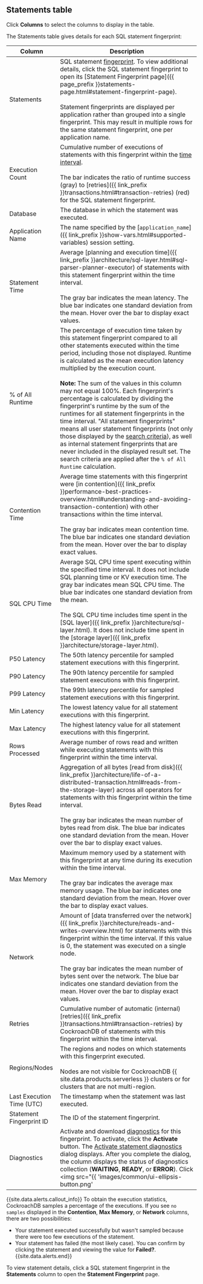 ## Statements table

Click **Columns** to select the columns to display in the table.

The Statements table gives details for each SQL statement fingerprint:

Column | Description
-----|------------
Statements | SQL statement [fingerprint](#sql-statement-fingerprints). To view additional details, click the SQL statement fingerprint to open its [Statement Fingerprint page]({{ page_prefix }}statements-page.html#statement-fingerprint-page).<br><br>Statement fingerprints are displayed per application rather than grouped into a single fingerprint. This may result in multiple rows for the same statement fingerprint, one per application name.
Execution Count | Cumulative number of executions of statements with this fingerprint within the [time interval](#time-interval). <br><br>The bar indicates the ratio of runtime success (gray) to [retries]({{ link_prefix }}transactions.html#transaction-retries) (red) for the SQL statement fingerprint.
Database | The database in which the statement was executed.
Application Name | The name specified by the [`application_name`]({{ link_prefix }}show-vars.html#supported-variables) session setting.
Statement Time | Average [planning and execution time]({{ link_prefix }}architecture/sql-layer.html#sql-parser-planner-executor) of statements with this statement fingerprint within the time interval. <br><br>The gray bar indicates the mean latency. The blue bar indicates one standard deviation from the mean. Hover over the bar to display exact values.
<a id="percent-of-all-runtime"></a>% of All Runtime | The percentage of execution time taken by this statement fingerprint compared to all other statements executed within the time period, including those not displayed. Runtime is calculated as the mean execution latency multiplied by the execution count.<br><br><b>Note:</b> The sum of the values in this column may not equal 100%. Each fingerprint's percentage is calculated by dividing the fingerprint's runtime by the sum of the runtimes for all statement fingerprints in the time interval. "All statement fingerprints" means all user statement fingerprints (not only those displayed by the [search criteria](#search-criteria)), as well as internal statement fingerprints that are never included in the displayed result set. The search criteria are applied after the `% of All Runtime` calculation.
Contention Time | Average time statements with this fingerprint were [in contention]({{ link_prefix }}performance-best-practices-overview.html#understanding-and-avoiding-transaction-contention) with other transactions within the time interval.<br><br>The gray bar indicates mean contention time. The blue bar indicates one standard deviation from the mean. Hover over the bar to display exact values.
SQL CPU Time | Average SQL CPU time spent executing within the specified time interval. It does not include SQL planning time or KV execution time. The gray bar indicates mean SQL CPU time. The blue bar indicates one standard deviation from the mean. <br><br>The SQL CPU time includes time spent in the [SQL layer]({{ link_prefix }}architecture/sql-layer.html). It does not include time spent in the [storage layer]({{ link_prefix }}architecture/storage-layer.html).
P50 Latency | The 50th latency percentile for sampled statement executions with this fingerprint.
P90 Latency | The 90th latency percentile for sampled statement executions with this fingerprint.
P99 Latency | The 99th latency percentile for sampled statement executions with this fingerprint.
Min Latency | The lowest latency value for all statement executions with this fingerprint.
Max Latency | The highest latency value for all statement executions with this fingerprint.
Rows Processed | Average number of rows read and written while executing statements with this fingerprint within the time interval.
Bytes Read | Aggregation of all bytes [read from disk]({{ link_prefix }}architecture/life-of-a-distributed-transaction.html#reads-from-the-storage-layer) across all operators for statements with this fingerprint within the time interval. <br><br>The gray bar indicates the mean number of bytes read from disk. The blue bar indicates one standard deviation from the mean. Hover over the bar to display exact values.
Max Memory | Maximum memory used by a statement with this fingerprint at any time during its execution within the time interval. <br><br>The gray bar indicates the average max memory usage. The blue bar indicates one standard deviation from the mean. Hover over the bar to display exact values.
Network | Amount of [data transferred over the network]({{ link_prefix }}architecture/reads-and-writes-overview.html) for statements with this fingerprint within the time interval. If this value is 0, the statement was executed on a single node. <br><br>The gray bar indicates the mean number of bytes sent over the network. The blue bar indicates one standard deviation from the mean. Hover over the bar to display exact values.
Retries | Cumulative number of automatic (internal) [retries]({{ link_prefix }}transactions.html#transaction-retries) by CockroachDB of statements with this fingerprint within the time interval.
Regions/Nodes | The regions and nodes on which statements with this fingerprint executed. <br><br>Nodes are not visible for CockroachDB {{ site.data.products.serverless }} clusters or for clusters that are not multi-region.
Last Execution Time (UTC)| The timestamp when the statement was last executed.
Statement Fingerprint ID | The ID of the statement fingerprint.
Diagnostics | Activate and download [diagnostics](#diagnostics) for this fingerprint. To activate, click the **Activate** button. The [Activate statement diagnostics](#activate-diagnostics-collection-and-download-bundles) dialog displays. After you complete the dialog, the column displays the status of diagnostics collection (**WAITING**, **READY**, or **ERROR**). Click <img src="{{ 'images/common/ui-ellipsis-button.png' | relative_url }}" alt="Vertical ellipsis" /> and select a bundle to download or select **Cancel request** to cancel diagnostics bundle collection. <br><br>Statements are periodically cleared from the Statements page based on the start time. To access the full history of diagnostics for the fingerprint, see the [Diagnostics](#diagnostics) tab of the Statement Details page.

{{site.data.alerts.callout_info}}
To obtain the execution statistics, CockroachDB samples a percentage of the executions. If you see `no samples` displayed in the **Contention**, **Max Memory**, or **Network** columns, there are two possibilities:
- Your statement executed successfully but wasn't sampled because there were too few executions of the statement.
- Your statement has failed (the most likely case). You can confirm by clicking the statement and viewing the value for **Failed?**.
{{site.data.alerts.end}}

To view statement details, click a SQL statement fingerprint in the **Statements** column to open the **Statement Fingerprint** page.

